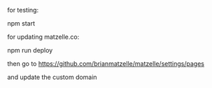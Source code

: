 for testing:

npm start

for updating matzelle.co:

npm run deploy

then go to https://github.com/brianmatzelle/matzelle/settings/pages

and update the custom domain
